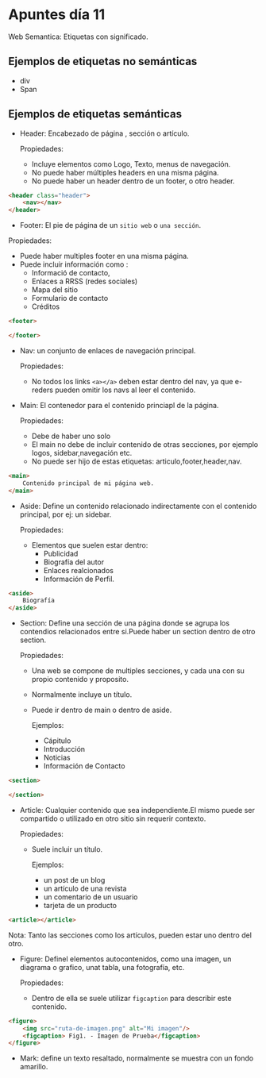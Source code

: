 # Apuntes día 11

Web Semantica: Etiquetas con significado.

## Ejemplos de etiquetas no semánticas
- div
- Span
 
## Ejemplos de etiquetas semánticas
- Header: Encabezado de página , sección o artículo. 
 
     Propiedades:
     - Incluye elementos como Logo, Texto, menus de navegación.
     - No puede haber múltiples headers en una misma página.
     - No puede haber un header dentro de un footer, o otro header.

```html
<header class="header">
    <nav></nav>
</header>
```

- Footer: El pie  de página de un `sitio web` o `una sección`.

Propiedades:
- Puede haber multiples footer en una misma página.
- Puede incluir información como : 
     - Informació de contacto, 
     - Enlaces a RRSS (redes sociales)
     - Mapa del sitio
     - Formulario de contacto
     - Créditos

```html
<footer>

</footer>
```

- Nav: un conjunto de enlaces de navegación principal.
   
   Propiedades:
     - No todos los links `<a></a>` deben estar dentro del nav, ya que e-reders pueden omitir los navs al leer el contenido.


- Main: El contenedor para el contenido princiapl de la página.

    Propiedades:
    - Debe de haber uno solo
    - El main no debe de incluir contenido de otras secciones, por ejemplo logos, sidebar,navegación etc.
    - No puede ser hijo de estas etiquetas: articulo,footer,header,nav.

```html
<main>
    Contenido principal de mi página web.
</main>
```

- Aside: Define un contenido relacionado indirectamente con el contenido principal, por ej: un sidebar.
   
   Propiedades: 
     - Elementos que suelen estar dentro: 
        - Publicidad
        - Biografía del autor
        - Enlaces realcionados
        - Información de Perfil.

```html 
<aside>
    Biografía
</aside>
``` 

- Section: Define una sección de una página donde se agrupa los contendios relacionados entre si.Puede haber un section dentro de otro section. 
   
   Propiedades:
     - Una web se compone de multiples secciones, y cada una con su propio contenido y proposito.
     - Normalmente incluye un título.
     - Puede ir dentro de main o dentro de aside.

       Ejemplos:
         - Cápitulo
         - Introducción
         - Noticias
         - Información de Contacto

```html
<section>

</section>
```

- Article: Cualquier contenido que sea independiente.El mismo puede ser compartido o utilizado en otro sitio sin requerir contexto.
  
    Propiedades:
     - Suele incluir un título.
         
         Ejemplos:
          - un post de un blog
          - un artículo de una revista
          - un comentario de un usuario
          - tarjeta de un producto 

 ```html
 <article></article>
 ```   
             
Nota: Tanto las secciones como los artículos, pueden estar uno dentro del otro.

- Figure: Definel elementos autocontenidos, como una imagen, un diagrama o grafico, unat tabla, una fotografía, etc.

    Propiedades:
     - Dentro de ella se suele utilizar `figcaption` para describir este contenido.

```html
<figure>
    <img src="ruta-de-imagen.png" alt="Mi imagen"/>
    <figcaption> Fig1. - Imagen de Prueba</figcaption>
</figure>
```

- Mark: define un texto resaltado, normalmente se muestra con un fondo amarillo.
           
        
            

            